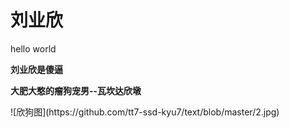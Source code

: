 <table>
  <tr>
    <h1>刘业欣</h1>
    <p>hello world</b></p>
    <p><b>刘业欣是傻逼</b></p>
    <p><b>大肥大憨的瘤狗宠男--瓦坎达欣墩</b></p>
![欣狗图](https://github.com/tt7-ssd-kyu7/text/blob/master/2.jpg)
